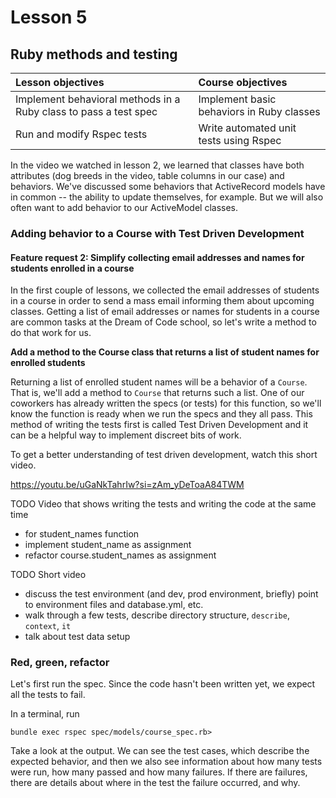 # Lesson 5
## Ruby methods and testing

| Lesson objectives                            | Course objectives                        |
|:---------------------------------------------|:-----------------------------------------|
| Implement behavioral methods in a Ruby class to pass a test spec | Implement basic behaviors in Ruby classes | 
| Run and modify Rspec tests  | Write automated unit tests using Rspec |

In the video we watched in lesson 2, we learned that classes have both attributes (dog breeds in the video, table columns in our case) and behaviors. We've discussed some behaviors that ActiveRecord models have in common -- the ability to update themselves, for example. But we will also often want to add behavior to our ActiveModel classes.

### Adding behavior to a Course with Test Driven Development
#### Feature request 2: Simplify collecting email addresses and names for students enrolled in a course

In the first couple of lessons, we collected the email addresses of students in a course in order to send a mass email informing them about upcoming classes. Getting a list of email addresses or names for students in a course are common tasks at the Dream of Code school, so let's write a method to do that work for us.

**Add a method to the Course class that returns a list of student names for enrolled students**

Returning a list of enrolled student names will be a behavior of a `Course`. That is, we'll add a method to `Course` that returns such a list. One of our coworkers has already written the specs (or tests) for this function, so we'll know the function is ready when we run the specs and they all pass. This method of writing the tests first is called Test Driven Development and it can be a helpful way to implement discreet bits of work.

To get a better understanding of test driven development, watch this short video.

https://youtu.be/uGaNkTahrIw?si=zAm_yDeToaA84TWM

TODO Video that shows writing the tests and writing the code at the same time
- for student_names function
- implement student_name as assignment
- refactor course.student_names as assignment

TODO Short video 
- discuss the test environment (and dev, prod environment, briefly) point to environment files and database.yml, etc.
- walk through a few tests, describe directory structure, `describe`, `context`, `it`
- talk about test data setup

### Red, green, refactor
Let's first run the spec. Since the code hasn't been written yet, we expect all the tests to fail.

In a terminal, run
```
bundle exec rspec spec/models/course_spec.rb>
```

Take a look at the output. We can see the test cases, which describe the expected behavior, and then we also see information about how many tests were run, how many passed and how many failures. If there are failures, there are details about where in the test the failure occurred, and why.
